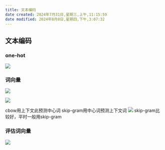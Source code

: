 ```yaml
---
title: 文本编码
date created: 2024年7月31日,星期三,上午,11:15:59
date modified: 2024年8月8日,星期四,下午,3:07:32
---
```

## 文本编码

### one-hot

![](IMG-2024-08-08-15-07-29.png)

### 词向量

![](IMG-2024-08-08-15-07-30.png)

![](IMG-2024-08-08-15-07-30-1.png)

cbow用上下文此预测中心词
skip-gram用中心词预测上下文词
![](IMG-2024-08-08-15-07-30-2.png)
skip-gram比较好，平时一般用skip-gram

### 评估词向量

![](IMG-2024-08-08-15-07-30-3.png)

